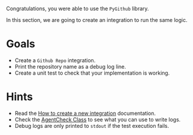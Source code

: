 Congratulations, you were able to use the `PyGithub` library.

In this section, we are going to create an integration to run the same logic.

# Goals
- Create a `Github Repo` integration.
- Print the repository name as a debug log line.
- Create a unit test to check that your implementation is working.

# Hints
- Read the [How to create a new integration](https://docs.datadoghq.com/developers/integrations/new_check_howto/#scaffolding) documentation.
- Check the [AgentCheck Class](https://github.com/DataDog/integrations-core/blob/master/datadog_checks_base/datadog_checks/base/checks/base.py) to see what you can use to write logs.
- Debug logs are only printed to `stdout` if the test execution fails.

